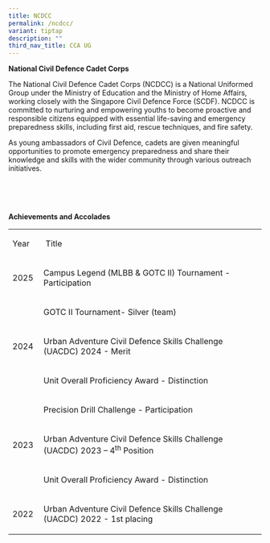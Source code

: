 ```yaml
---
title: NCDCC
permalink: /ncdcc/
variant: tiptap
description: ""
third_nav_title: CCA UG
---
```

<p><strong>National Civil Defence Cadet Corps&nbsp;</strong>&nbsp;</p>
<p>The National Civil Defence Cadet Corps (NCDCC) is a National Uniformed
Group under the Ministry of Education and the Ministry of Home Affairs,
working closely with the Singapore Civil Defence Force (SCDF). NCDCC is
committed to nurturing and empowering youths to become proactive and responsible
citizens equipped with essential life-saving and emergency preparedness
skills, including first aid, rescue techniques, and fire safety.&nbsp;</p>
<p>As young ambassadors of Civil Defence, cadets are given meaningful opportunities
to promote emergency preparedness and share their knowledge and skills
with the wider community through various outreach initiatives.&nbsp;</p>
<p>&nbsp;
<br>&nbsp;
<br>&nbsp;</p>
<p><strong>Achievements and Accolades</strong>&nbsp;</p>
<table style="minWidth: 50px">
<colgroup>
<col>
<col>
</colgroup>
<tbody>
<tr>
<td rowspan="1" colspan="1">
<p>Year&nbsp;</p>
</td>
<td rowspan="1" colspan="1">
<p>&nbsp;Title&nbsp;</p>
</td>
</tr>
<tr>
<td rowspan="1" colspan="1">
<p>2025&nbsp;</p>
</td>
<td rowspan="1" colspan="1">
<p>Campus Legend (MLBB &amp; GOTC II) Tournament - Participation&nbsp;</p>
</td>
</tr>
<tr>
<td rowspan="3" colspan="1">
<p>2024&nbsp;</p>
</td>
<td rowspan="1" colspan="1">
<p>GOTC II Tournament- Silver (team)&nbsp;</p>
</td>
</tr>
<tr>
<td rowspan="1" colspan="1">
<p>Urban Adventure Civil Defence Skills Challenge (UACDC) 2024 - Merit&nbsp;</p>
</td>
</tr>
<tr>
<td rowspan="1" colspan="1">
<p>Unit Overall Proficiency Award - Distinction&nbsp;</p>
</td>
</tr>
<tr>
<td rowspan="3" colspan="1">
<p>2023&nbsp;</p>
</td>
<td rowspan="1" colspan="1">
<p>Precision Drill Challenge - Participation&nbsp;</p>
</td>
</tr>
<tr>
<td rowspan="1" colspan="1">
<p>Urban Adventure Civil Defence Skills Challenge (UACDC) 2023 – 4<sup>th</sup> Position&nbsp;&nbsp;</p>
</td>
</tr>
<tr>
<td rowspan="1" colspan="1">
<p>Unit Overall Proficiency Award - Distinction&nbsp;</p>
</td>
</tr>
<tr>
<td rowspan="1" colspan="1">
<p>2022&nbsp;</p>
</td>
<td rowspan="1" colspan="1">
<p>Urban Adventure Civil Defence Skills Challenge (UACDC) 2022 - 1st placing&nbsp;</p>
</td>
</tr>
</tbody>
</table>
<p>&nbsp;</p>